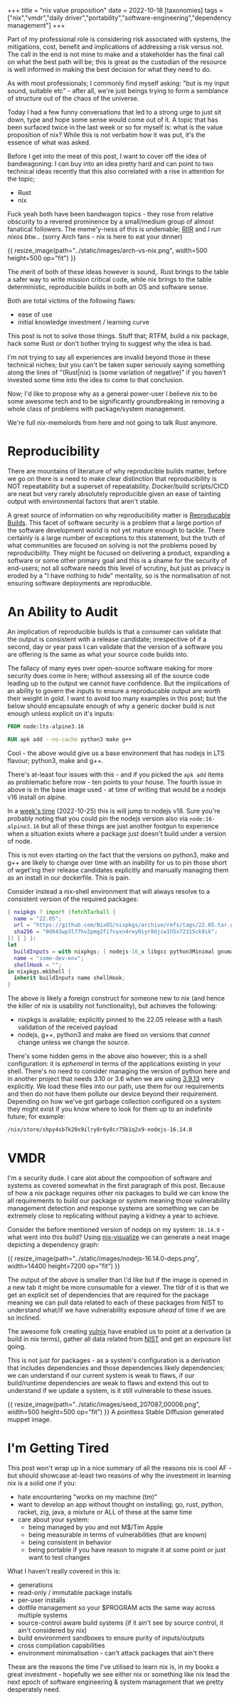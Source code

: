 +++
title = "nix value proposition"
date = 2022-10-18
[taxonomies]
tags = ["nix","vmdr","daily driver","portability","software-engineering","dependency management"]
+++

Part of my professional role is considering risk associated with systems, the mitigations, cost, benefit and implications
of addressing a risk versus not. The call in the end is not mine to make and a stakeholder has the final call on what the best path
will be; this is great as the custodian of the resource is well informed in making the best decision for what they need to do.

As with most professionals; I commonly find myself asking: "but is my input sound, suitable etc" - after all, we're just beings 
trying to form a semblance of structure out of the chaos of the universe.

Today I had a few funny conversations that led to a strong urge to just sit down, type and hope some sense would come out of it.
A topic that has been surfaced twice in the last week or so for myself is: what is the value proposition of nix? While this is
not verbatim how it was put, it's the essence of what was asked.

Before I get into the meat of this post, I want to cover off the idea of bandwagoning: I can buy into an idea pretty hard and can point to
two technical ideas recently that this also correlated with a rise in attention for the topic; 
  * Rust
  * nix

Fuck yeah both have been bandwagon topics - they rose from relative obscurity to a revered prominence by a small/medium group of almost
fanatical followers. The meme'y-ness of this is undeniable; [RIIR](https://github.com/ansuz/RIIR) and _I run nixos btw..._ (sorry Arch fans - nix is here to eat your dinner)

{{ resize_image(path="../static/images/arch-vs-nix.png", width=500 height=500 op="fit") }}

The merit of both of these ideas however is sound,. Rust brings to the table a safer way to write mission critical code, while nix
brings to the table deterministic, reproducible builds in both an OS and software sense. 

Both are total victims of the following flaws:
  * ease of use
  * initial knowledge investment / learning curve

This post is not to solve those things. Stuff that; RTFM, build a nix package, hack some Rust or don't bother trying to suggest why the idea is bad.

I'm not trying to say all experiences are invalid beyond those in these technical niches; but you can't be taken super seriously saying something along the
lines of "(Rust|nix) is (some variation of negative)" if you haven't invested some time into the idea to come to that conclusion.

Now; I'd like to propose why as a general power-user I believe nix to be some awesome tech and to be significantly groundbreaking in removing a whole class
of problems with package/system management. 

We're full nix-memelords from here and not going to talk Rust anymore.

# Reproducibility
There are mountains of literature of why reproducible builds matter, before we go on there is a need to make clear distinction that reproducibility is
NOT repeatability but a superset of repeatability. Docker/build scripts/CICD are neat but very rarely absolutely reproducible given an ease of tainting
output with environmental factors that aren't stable.

A great source of information on why reproducibility matter is [Reproducable Builds](https://reproducible-builds.org/). This facet of 
software security is a problem that a large portion of the software development world is not yet mature enough to tackle. There certainly
is a large number of exceptions to this statement, but the truth of what communities are focused on solving is not the problems posed by
reproducibility. They might be focused on delivering a product, expanding a software or some other primary goal and this is a shame for the 
security of end-users; not all software needs this level of scrutiny, but just as privacy is eroded by a "I have nothing to hide" mentality,
so is the normalisation of not ensuring software deployments are reproducible.

# An Ability to Audit
An implication of reproducible builds is that a consumer can validate that the output is consistent with a release candidate; irrespective of 
if a second, day or year pass I can validate that the version of a software you are offering is the same as what your source code builds into.

The fallacy of many eyes over open-source software making for more security does come in here; without assessing all of the source code leading up
to the output we cannot have confidence. But the implications of an ability to govern the inputs to ensure a reproducable output are worth their weight
in gold. I want to avoid too many examples in this post; but the below should encapsulate enough of why a generic docker build is not enough unless
explicit on it's inputs:

```dockerfile
FROM node:lts-alpine3.16

RUN apk add --no-cache python3 make g++
```

Cool - the above would give us a base environment that has nodejs in LTS flavour; python3, make and g++. 

There's at-least four issues with this - and if you picked the `apk add` items as problematic before now - ten points to your house.
The fourth issue in above is in the base image used - at time of writing that would be a nodejs v16 install on alpine.

In a [week's time](https://github.com/nodejs/release#release-schedule) (2022-10-25) this is will jump to nodejs v18. Sure you're probably noting that you could pin the nodejs version also via `node:16-alpine3.16` but all of these things are just another footgun to experience when a situation exists where a package just doesn't build under a version of node.

This is not even starting on the fact that the versions on python3, make and g++ are likely to change over time with an inability for us to pin those short of wget'ing their release candidates explicitly and manually managing them as an install in our dockerfile. This is pain.

Consider instead a nix-shell environment that will always resolve to a consistent version of the required packages:

```nix
{ nxipkgs ? import (fetchTarball {
  name = "22.05";
  url = "https://github.com/NixOS/nixpkgs/archive/refs/tags/22.05.tar.gz";
  sha256 = "0d643wp3l77hv2pmg2fi7vyxn4rwy0iyr8djcw1h5x72315ck9ik";
}) { } }:
let
  buildInputs = with nixpkgs; [ nodejs-16_x libgcc python3Minimal gnumake ];
  name = "some-dev-env";
  shellHook = "";
in nixpkgs.mkShell {
  inherit buildInputs name shellHook;
}
```

The above is likely a foreign construct for someone new to nix (and hence the killer of nix is usability not functionality), but achieves the following:
  * nixpkgs is available; explicitly pinned to the 22.05 release with a hash validation of the received payload
  * nodejs, g++, python3 and make are fixed on versions that _cannot_ change unless we change the source.

There's some hidden gems in the above also however; this is a shell configuration: it is _ephemeral_ in terms of the applications existing in your shell.
There's no need to consider managing the version of python here and in another project that needs 3.10 or 3.6 when we are using 
[3.9.13](https://search.nixos.org/packages?channel=22.05&show=python3Minimal&from=0&size=50&sort=relevance&type=packages&query=python3Min) very explicitly.
We load these files into our path, use them for our requirements and then do not have them pollute our device beyond their requirement. Depending on how we've got
garbage collection configured on a system they might exist if you know where to look for them up to an indefinite future; for example:
```sh
/nix/store/shpy4sb7k20x9ilry8r6y8cr75b1q2x9-nodejs-16.14.0 
```

# VMDR
I'm a security dude. I care alot about the composition of software and systems as covered somewhat in the first paragraph of this post.
Because of how a nix package requires other nix packages to build we can know the all requirements to build our package or system meaning
those vulnerability management detection and response systems are something we can be extremely close to replicating without paying a kidney a 
year to achieve.

Consider the before mentioned version of nodejs on my system: `16.14.0` - what went into this build? Using [nix-visualize](https://github.com/craigmbooth/nix-visualize) we can generate a neat image depicting a dependency graph:

{{ resize_image(path="../static/images/nodejs-16.14.0-deps.png", width=14400 height=7200 op="fit") }}

The output of the above is smaller than I'd like but if the image is opened in a new tab it might be more consumable for a viewer. The tldr of it is that we get an explicit set of dependencies that are required for the package meaning we can pull data related to each of these packages from NIST to understand what/if we have vulnerability exposure _ahead_ of time if we are so inclined.

The awesome folk creating [vulnix](https://github.com/flyingcircusio/vulnix) have enabled us to point at a derivation (a build in nix terms), gather all data related from [NIST](https://nvd.nist.gov/vuln/) and get an exposure list going.

This is not just for packages - as a system's configuration is a derivation that includes
dependencies and those dependencies likely dependencies; we can understand if our current system is weak to flaws, if our build/runtime dependencies are weak to flaws 
and extend this out to understand if we update a system, is it still vulnerable to these issues.

{{ resize_image(path="../static/images/seed_207087_00006.png", width=500 height=500 op="fit") }}
A pointless Stable Diffusion generated muppet image.

# I'm Getting Tired
This post won't wrap up in a nice summary of all the reasons nix is cool AF - but should showcase at-least two reasons of why
the investment in learning nix is a solid one if you:
  * hate encountering "works on my machine (tm)"
  * want to develop an app without thought on installing; go, rust, python, racket, zig, java, a mixture or ALL of these at the same time
  * care about your system:
    * being managed by you and not M$/Tim Apple
    * being measurable in terms of vulnerabilities (that are known)
    * being consistent in behavior
    * being portable if you have reason to migrate it at some point or just want to test changes

What I haven't really covered in this is:
  * generations
  * read-only / immutable package installs
  * per-user installs
  * dotfile management so your $PROGRAM acts the same way across multiple systems
  * source-control aware build systems (if it ain't see by source control, it ain't considered by nix)
  * build environment sandboxes to ensure purity of inputs/outputs
  * cross compilation capabilities
  * environment minimalisation - can't attack packages that ain't there

These are the reasons the time I've utilised to learn nix is, in my books a great investment - hopefully we see either nix or
something like nix lead the next epoch of software engineering & system management that we pretty desperately need.
